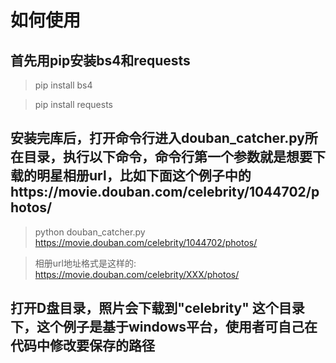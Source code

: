 # 如何使用

## 首先用pip安装bs4和requests
> pip install bs4

> pip install requests

## 安装完库后，打开命令行进入douban_catcher.py所在目录，执行以下命令，命令行第一个参数就是想要下载的明星相册url，比如下面这个例子中的https://movie.douban.com/celebrity/1044702/photos/

> python douban_catcher.py https://movie.douban.com/celebrity/1044702/photos/

> 相册url地址格式是这样的: https://movie.douban.com/celebrity/XXX/photos/

## 打开D盘目录，照片会下载到"celebrity" 这个目录下，这个例子是基于windows平台，使用者可自己在代码中修改要保存的路径
